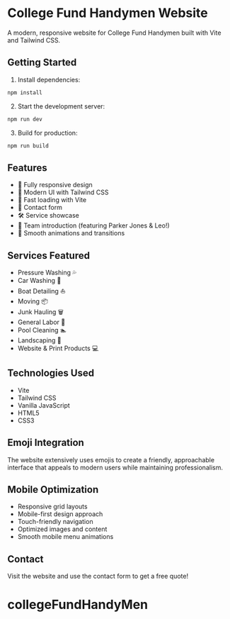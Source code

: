 # College Fund Handymen Website

A modern, responsive website for College Fund Handymen built with Vite and Tailwind CSS.

## Getting Started

1. Install dependencies:
```bash
npm install
```

2. Start the development server:
```bash
npm run dev
```

3. Build for production:
```bash
npm run build
```

## Features

- 📱 Fully responsive design
- 🎨 Modern UI with Tailwind CSS
- 🚀 Fast loading with Vite
- 📝 Contact form
- 🛠️ Service showcase
- 👥 Team introduction (featuring Parker Jones & Leo!)
- 💫 Smooth animations and transitions

## Services Featured

- Pressure Washing 💦
- Car Washing 🚗
- Boat Detailing ⛵
- Moving 📦
- Junk Hauling 🗑️
- General Labor 🔨
- Pool Cleaning 🏊
- Landscaping 🌿
- Website & Print Products 💻

## Technologies Used

- Vite
- Tailwind CSS
- Vanilla JavaScript
- HTML5
- CSS3

## Emoji Integration

The website extensively uses emojis to create a friendly, approachable interface that appeals to modern users while maintaining professionalism.

## Mobile Optimization

- Responsive grid layouts
- Mobile-first design approach
- Touch-friendly navigation
- Optimized images and content
- Smooth mobile menu animations

## Contact

Visit the website and use the contact form to get a free quote!
# collegeFundHandyMen
